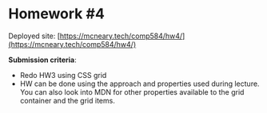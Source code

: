 # Homework #4

Deployed site: [https://mcneary.tech/comp584/hw4/](https://mcneary.tech/comp584/hw4/)

**Submission criteria**:
- Redo HW3 using CSS grid
- HW can be done using the approach and properties used during lecture. You can also look into MDN for other properties available to the grid container and the grid items.
